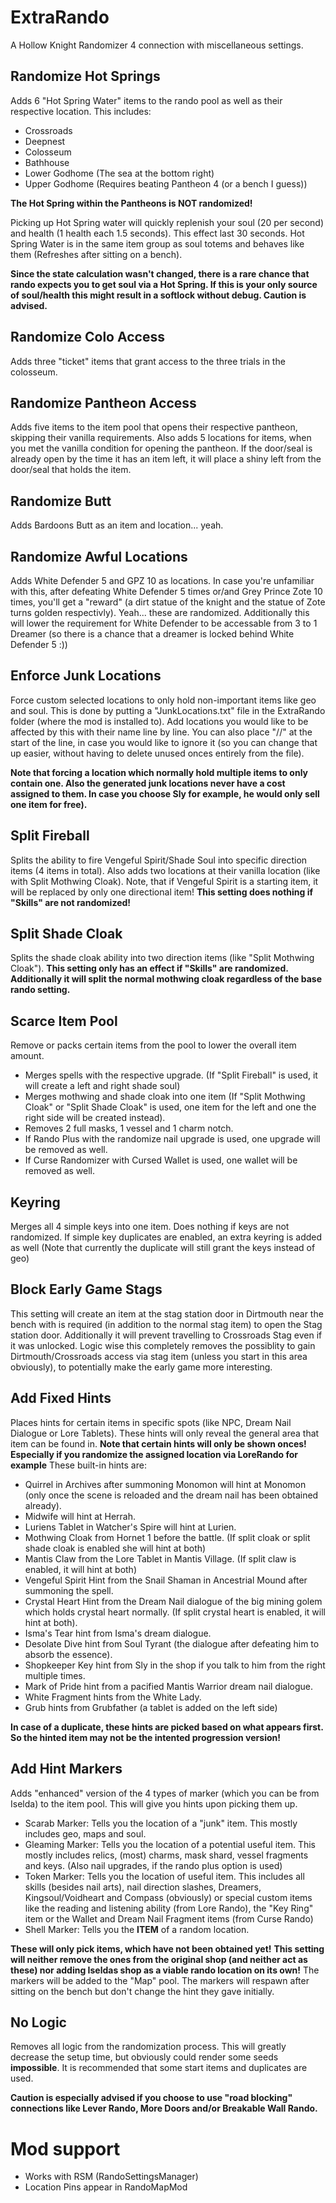 # ExtraRando
A Hollow Knight Randomizer 4 connection with miscellaneous settings.

## Randomize Hot Springs
Adds 6 "Hot Spring Water" items to the rando pool as well as their respective location.
This includes:
- Crossroads
- Deepnest
- Colosseum
- Bathhouse
- Lower Godhome (The sea at the bottom right)
- Upper Godhome (Requires beating Pantheon 4 (or a bench I guess))

**The Hot Spring within the Pantheons is NOT randomized!**

Picking up Hot Spring water will quickly replenish your soul (20 per second) and health (1 health each 1.5 seconds). This effect last 30 seconds.
Hot Spring Water is in the same item group as soul totems and behaves like them (Refreshes after sitting on a bench).

**Since the state calculation wasn't changed, there is a rare chance that rando expects you to get soul via a Hot Spring. If this is your only source of soul/health this might result in a softlock without debug. Caution is advised.**

## Randomize Colo Access
Adds three "ticket" items that grant access to the three trials in the colosseum.

## Randomize Pantheon Access
Adds five items to the item pool that opens their respective pantheon, skipping their vanilla requirements. Also adds 5 locations for items, when you met the vanilla condition for opening the pantheon. If the door/seal is already open by the time it has an item left, it will place a shiny left from the door/seal that holds the item.

## Randomize Butt
Adds Bardoons Butt as an item and location... yeah.

## Randomize Awful Locations
Adds White Defender 5 and GPZ 10 as locations. In case you're unfamiliar with this, after defeating White Defender 5 times or/and Grey Prince Zote 10 times, you'll get a "reward" (a dirt statue of the knight and the statue of Zote turns golden respectivly). Yeah... these are randomized.
Additionally this will lower the requirement for White Defender to be accessable from 3 to 1 Dreamer (so there is a chance that a dreamer is locked behind White Defender 5 :))

## Enforce Junk Locations
Force custom selected locations to only hold non-important items like geo and soul. This is done by putting a "JunkLocations.txt" file in the ExtraRando folder (where the mod is installed to). Add locations you would like to be affected by this with their name line by line. You can also place "//" at the start of the line, in case you would like to ignore it (so you can change that up easier, without having to delete unused onces entirely from the file).

**Note that forcing a location which normally hold multiple items to only contain one. Also the generated junk locations never have a cost assigned to them. 
In case you choose Sly for example, he would only sell one item for free).**

## Split Fireball
Splits the ability to fire Vengeful Spirit/Shade Soul into specific direction items (4 items in total). Also adds two locations at their vanilla location (like with Split Mothwing Cloak).
Note, that if Vengeful Spirit is a starting item, it will be replaced by only one directional item!
**This setting does nothing if "Skills" are not randomized!**

## Split Shade Cloak
Splits the shade cloak ability into two direction items (like "Split Mothwing Cloak"). 
**This setting only has an effect if "Skills" are randomized. Additionally it will split the normal mothwing cloak regardless of the base rando setting.**

## Scarce Item Pool
Remove or packs certain items from the pool to lower the overall item amount.
- Merges spells with the respective upgrade. (If "Split Fireball" is used, it will create a left and right shade soul)
- Merges mothwing and shade cloak into one item (If "Split Mothwing Cloak" or "Split Shade Cloak" is used, one item for the left and one the right side will be created instead).
- Removes 2 full masks, 1 vessel and 1 charm notch.
- If Rando Plus with the randomize nail upgrade is used, one upgrade will be removed as well.
- If Curse Randomizer with Cursed Wallet is used, one wallet will be removed as well.

## Keyring
Merges all 4 simple keys into one item. Does nothing if keys are not randomized. If simple key duplicates are enabled, an extra keyring is added as well (Note that currently the duplicate will still grant the keys instead of geo)

## Block Early Game Stags
This setting will create an item at the stag station door in Dirtmouth near the bench with is required (in addition to the normal stag item) to open the Stag station door.
Additionally it will prevent travelling to Crossroads Stag even if it was unlocked. 
Logic wise this completely removes the possiblity to gain Dirtmouth/Crossroads access via stag item (unless you start in this area obviously), to potentially make the early game more interesting.

## Add Fixed Hints
Places hints for certain items in specific spots (like NPC, Dream Nail Dialogue or Lore Tablets). These hints will only reveal the general area that item can be found in. **Note that certain hints will only be shown onces!
Especially if you randomize the assigned location via LoreRando for example**
These built-in hints are:
- Quirrel in Archives after summoning Monomon will hint at Monomon (only once the scene is reloaded and the dream nail has been obtained already).
- Midwife will hint at Herrah.
- Luriens Tablet in Watcher's Spire will hint at Lurien.
- Mothwing Cloak from Hornet 1 before the battle. (If split cloak or split shade cloak is enabled she will hint at both)
- Mantis Claw from the Lore Tablet in Mantis Village. (If split claw is enabled, it will hint at both)
- Vengeful Spirit Hint from the Snail Shaman in Ancestrial Mound after summoning the spell.
- Crystal Heart Hint from the Dream Nail dialogue of the big mining golem which holds crystal heart normally. (If split crystal heart is enabled, it will hint at both).
- Isma's Tear hint from Isma's dream dialogue.
- Desolate Dive hint from Soul Tyrant (the dialogue after defeating him to absorb the essence).
- Shopkeeper Key hint from Sly in the shop if you talk to him from the right multiple times.
- Mark of Pride hint from a pacified Mantis Warrior dream nail dialogue.
- White Fragment hints from the White Lady.
- Grub hints from Grubfather (a tablet is added on the left side)

**In case of a duplicate, these hints are picked based on what appears first. So the hinted item may not be the intented progression version!**

## Add Hint Markers
Adds "enhanced" version of the 4 types of marker (which you can be from Iselda) to the item pool.
This will give you hints upon picking them up.

- Scarab Marker: Tells you the location of a "junk" item. This mostly includes geo, maps and soul.
- Gleaming Marker: Tells you the location of a potential useful item. This mostly includes relics, (most) charms, mask shard, vessel fragments and keys. (Also nail upgrades, if the rando plus option is used)
- Token Marker: Tells you the location of useful item. This includes all skills (besides nail arts), nail direction slashes, Dreamers, Kingsoul/Voidheart and Compass (obviously) or special custom items like the reading and listening ability (from Lore Rando), the "Key Ring" item or the Wallet and Dream Nail Fragment items (from Curse Rando)
- Shell Marker: Tells you the **ITEM** of a random location.

**These will only pick items, which have not been obtained yet!**
**This setting will neither remove the ones from the original shop (and neither act as these) nor adding Iseldas shop as a viable rando location on its own!**
The markers will be added to the "Map" pool.
The markers will respawn after sitting on the bench but don't change the hint they gave initially.

## No Logic
Removes all logic from the randomization process. This will greatly decrease the setup time, but obviously could render some seeds **impossible**. It is recommended that some start items and duplicates are used.

**Caution is especially advised if you choose to use "road blocking" connections like Lever Rando, More Doors and/or Breakable Wall Rando.**

# Mod support
- Works with RSM (RandoSettingsManager)
- Location Pins appear in RandoMapMod
